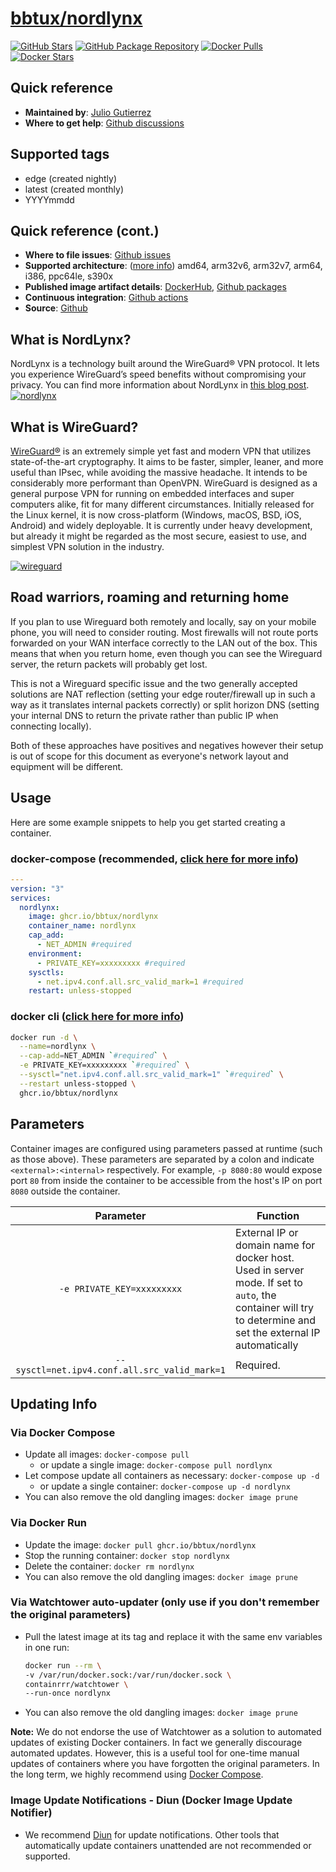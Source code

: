 # [bbtux/nordlynx](https://github.com/bbtux/nordlynx)

[![GitHub Stars](https://img.shields.io/github/stars/bbtux/nordlynx.svg?color=94398d&labelColor=555555&logoColor=ffffff&style=for-the-badge&logo=github)](https://github.com/bbtux/nordlynx)
[![GitHub Package Repository](https://img.shields.io/static/v1.svg?color=94398d&labelColor=555555&logoColor=ffffff&style=for-the-badge&label=nordlynx&message=GitHub%20Package&logo=github)](https://github.com/bbtux/nordlynx/packages)
[![Docker Pulls](https://img.shields.io/docker/pulls/bbtux/nordlynx.svg?color=94398d&labelColor=555555&logoColor=ffffff&style=for-the-badge&label=pulls&logo=docker)](https://hub.docker.com/r/bbtux/nordlynx)
[![Docker Stars](https://img.shields.io/docker/stars/bbtux/nordlynx.svg?color=94398d&labelColor=555555&logoColor=ffffff&style=for-the-badge&label=stars&logo=docker)](https://hub.docker.com/r/bbtux/nordlynx)

## Quick reference

- **Maintained by**: [Julio Gutierrez](https://github.com/bubuntux)
- **Where to get help**: [Github discussions](https://github.com/bbtux/nordlynx/discussions)

## Supported tags

- edge (created nightly)
- latest (created monthly)
- YYYYmmdd 

## Quick reference (cont.)

- **Where to file issues**: [Github issues](https://github.com/bbtux/nordlynx/issues)
- **Supported architecture**: ([more info](https://github.com/docker-library/official-images#architectures-other-than-amd64)) amd64, arm32v6, arm32v7, arm64, i386, ppc64le, s390x
- **Published image artifact details**: [DockerHub](https://hub.docker.com/r/bbtux/nordlynx), [Github packages](https://github.com/bbtux/nordlynx/pkgs/container/nordlynx)
- **Continuous integration**: [Github actions](https://github.com/bbtux/nordlynx/actions)
- **Source**: [Github](https://github.com/bbtux/nordlynx)

## What is NordLynx?

NordLynx is a technology built around the WireGuard® VPN protocol. It lets you experience WireGuard’s speed benefits without compromising your privacy. You can find more information about NordLynx in [this blog post](https://nordvpn.com/blog/nordlynx-protocol-wireguard/).
[![nordlynx](https://nordvpn.com/wp-content/uploads/2019/07/nordvpn-nordlynx-infographic.png)](https://nordvpn.com/blog/nordlynx-protocol-wireguard/)

## What is WireGuard?

[WireGuard®](https://www.wireguard.com/) is an extremely simple yet fast and modern VPN that utilizes state-of-the-art cryptography. It aims to be faster, simpler, leaner, and more useful than IPsec, while avoiding the massive headache. It intends to be considerably more performant than OpenVPN. WireGuard is designed as a general purpose VPN for running on embedded interfaces and super computers alike, fit for many different circumstances. Initially released for the Linux kernel, it is now cross-platform (Windows, macOS, BSD, iOS, Android) and widely deployable. It is currently under heavy development, but already it might be regarded as the most secure, easiest to use, and simplest VPN solution in the industry.

[![wireguard](https://www.wireguard.com/img/wireguard.svg)](https://www.wireguard.com/)


## Road warriors, roaming and returning home

If you plan to use Wireguard both remotely and locally, say on your mobile phone, you will need to consider routing. Most firewalls will not route ports forwarded on your WAN interface correctly to the LAN out of the box. This means that when you return home, even though you can see the Wireguard server, the return packets will probably get lost.

This is not a Wireguard specific issue and the two generally accepted solutions are NAT reflection (setting your edge router/firewall up in such a way as it translates internal packets correctly) or split horizon DNS (setting your internal DNS to return the private rather than public IP when connecting locally).

Both of these approaches have positives and negatives however their setup is out of scope for this document as everyone's network layout and equipment will be different.

## Usage

Here are some example snippets to help you get started creating a container.

### docker-compose (recommended, [click here for more info](https://docs.docker.com/compose/))

```yaml
---
version: "3"
services:
  nordlynx:
    image: ghcr.io/bbtux/nordlynx
    container_name: nordlynx
    cap_add:
      - NET_ADMIN #required
    environment:
      - PRIVATE_KEY=xxxxxxxxx #required
    sysctls:
      - net.ipv4.conf.all.src_valid_mark=1 #required
    restart: unless-stopped
```

### docker cli ([click here for more info](https://docs.docker.com/engine/reference/commandline/cli/))

```bash
docker run -d \
  --name=nordlynx \
  --cap-add=NET_ADMIN `#required` \
  -e PRIVATE_KEY=xxxxxxxxx `#required` \
  --sysctl="net.ipv4.conf.all.src_valid_mark=1" `#required` \
  --restart unless-stopped \
  ghcr.io/bbtux/nordlynx
```

## Parameters

Container images are configured using parameters passed at runtime (such as those above). These parameters are separated by a colon and indicate `<external>:<internal>` respectively. For example, `-p 8080:80` would expose port `80` from inside the container to be accessible from the host's IP on port `8080` outside the container.

| Parameter | Function |
| :----: | --- |
| `-e PRIVATE_KEY=xxxxxxxxx` | External IP or domain name for docker host. Used in server mode. If set to `auto`, the container will try to determine and set the external IP automatically |
| `--sysctl=net.ipv4.conf.all.src_valid_mark=1` | Required. |

## Updating Info

### Via Docker Compose

* Update all images: `docker-compose pull`
  * or update a single image: `docker-compose pull nordlynx`
* Let compose update all containers as necessary: `docker-compose up -d`
  * or update a single container: `docker-compose up -d nordlynx`
* You can also remove the old dangling images: `docker image prune`

### Via Docker Run

* Update the image: `docker pull ghcr.io/bbtux/nordlynx`
* Stop the running container: `docker stop nordlynx`
* Delete the container: `docker rm nordlynx`
* You can also remove the old dangling images: `docker image prune`

### Via Watchtower auto-updater (only use if you don't remember the original parameters)

* Pull the latest image at its tag and replace it with the same env variables in one run:

  ```bash
  docker run --rm \
  -v /var/run/docker.sock:/var/run/docker.sock \
  containrrr/watchtower \
  --run-once nordlynx
  ```

* You can also remove the old dangling images: `docker image prune`

**Note:** We do not endorse the use of Watchtower as a solution to automated updates of existing Docker containers. In fact we generally discourage automated updates. However, this is a useful tool for one-time manual updates of containers where you have forgotten the original parameters. In the long term, we highly recommend using [Docker Compose](https://docs.docker.com/compose/).

### Image Update Notifications - Diun (Docker Image Update Notifier)

* We recommend [Diun](https://crazymax.dev/diun/) for update notifications. Other tools that automatically update containers unattended are not recommended or supported.